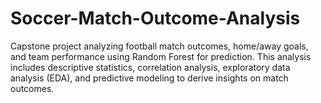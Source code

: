 # Soccer-Match-Outcome-Analysis
Capstone project analyzing football match outcomes, home/away goals, and team performance using Random Forest for prediction. This analysis includes descriptive statistics, correlation analysis, exploratory data analysis (EDA), and predictive modeling to derive insights on match outcomes.
